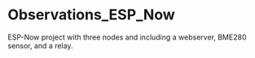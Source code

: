 # Observations_ESP_Now
ESP-Now project with three nodes and including a webserver, BME280 sensor, and a relay.

